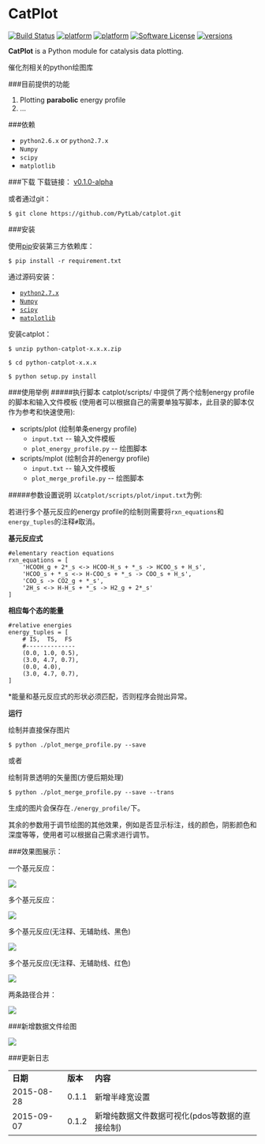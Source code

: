 CatPlot
========

[![Build Status](https://travis-ci.org/PytLab/catplot.svg?branch=master)](https://travis-ci.org/PytLab/catplot)
[![platform](https://img.shields.io/badge/python-2.6-green.svg)](https://www.python.org/download/releases/2.6.9/)
[![platform](https://img.shields.io/badge/python-2.7-green.svg)](https://www.python.org/downloads/release/python-2710/)
[![Software License](https://img.shields.io/badge/license-MIT-blue.svg)](LICENSE)
[![versions](https://img.shields.io/badge/versions%20-%20%200.1.1-blue.svg)](https://github.com/PytLab/catplot/releases/tag/v0.1.1-alpha)

**CatPlot** is a Python module for catalysis data plotting.

催化剂相关的python绘图库

###目前提供的功能

1. Plotting **parabolic** energy profile
2. ...

###依赖
- `python2.6.x` or `python2.7.x`
- `Numpy`
- `scipy`
- `matplotlib`

###下载
下载链接：
[v0.1.0-alpha](https://github.com/PytLab/catplot/releases/tag/v0.1.0-alpha)

或者通过git：

    $ git clone https://github.com/PytLab/catplot.git

###安装

使用[pip](https://pypi.python.org/pypi/pip#downloads)安装第三方依赖库：

    $ pip install -r requirement.txt
通过源码安装：

- [`python2.7.x`](https://www.python.org/downloads/release/python-2710/)
- [`Numpy`](https://github.com/numpy/numpy)
- [`scipy`](https://github.com/scipy/scipy)
- [`matplotlib`](https://github.com/matplotlib/matplotlib)


安装catplot：

    $ unzip python-catplot-x.x.x.zip

    $ cd python-catplot-x.x.x

    $ python setup.py install

###使用举例
#####执行脚本
catplot/scripts/ 中提供了两个绘制energy profile的脚本和输入文件模板
(使用者可以根据自己的需要单独写脚本，此目录的脚本仅作为参考和快速使用):

- scripts/plot (绘制单条energy profile)
  - `input.txt` -- 输入文件模板
  - `plot_energy_profile.py` -- 绘图脚本
- scripts/mplot (绘制合并的energy profile)
  - `input.txt` -- 输入文件模板
  - `plot_merge_profile.py` -- 绘图脚本

#####参数设置说明
以`catplot/scripts/plot/input.txt`为例:

若进行多个基元反应的energy profile的绘制则需要将`rxn_equations`和`energy_tuples`的注释`#`取消。

**基元反应式**

    #elementary reaction equations
    rxn_equations = [
        'HCOOH_g + 2*_s <-> HCOO-H_s + *_s -> HCOO_s + H_s',
        'HCOO_s + *_s <-> H-COO_s + *_s -> COO_s + H_s',
        'COO_s -> CO2_g + *_s',
        '2H_s <-> H-H_s + *_s -> H2_g + 2*_s'
    ]

**相应每个态的能量**

    #relative energies
    energy_tuples = [
        # IS,  TS,  FS
        #--------------
        (0.0, 1.0, 0.5),
        (3.0, 4.7, 0.7),
        (0.0, 4.0),
        (3.0, 4.7, 0.7),
    ]

*能量和基元反应式的形状必须匹配，否则程序会抛出异常。

**运行**

绘制并直接保存图片

    $ python ./plot_merge_profile.py --save
或者

绘制背景透明的矢量图(方便后期处理)
    
    $ python ./plot_merge_profile.py --save --trans
生成的图片会保存在`./energy_profile/`下。

其余的参数用于调节绘图的其他效果，例如是否显示标注，线的颜色，阴影颜色和深度等等，使用者可以根据自己需求进行调节。

###效果图展示：

一个基元反应：

![](https://github.com/PytLab/catplot/blob/master/pic/single.png)

多个基元反应：

![](https://github.com/PytLab/catplot/blob/master/pic/multi_energy_diagram.png)

多个基元反应(无注释、无辅助线、黑色)

![](https://github.com/PytLab/catplot/blob/master/pic/energy_profilesingle_trans.png)


多个基元反应(无注释、无辅助线、红色)

![](https://github.com/PytLab/catplot/blob/master/pic/energy_profilered_trans.png)

两条路径合并：

![](https://github.com/PytLab/catplot/blob/master/pic/merged_energy_profile1_trans.png)

###新增数据文件绘图

![](https://github.com/PytLab/catplot/blob/master/pic/pdos.png)

###更新日志
<table>
    <tbody>
        <tr>
            <td><strong>日期</strong></td>
            <td><strong>版本</strong></td>
            <td><strong>内容</strong></td>
        </tr>
        <tr>
            <td>2015-08-28</td>
            <td>0.1.1</td>
            <td>新增半峰宽设置</td>
        </tr>
        <tr>
            <td>2015-09-07</td>
            <td>0.1.2</td>
            <td>新增纯数据文件数据可视化(pdos等数据的直接绘制)</td>
        </tr>
    </tbody>
</table>